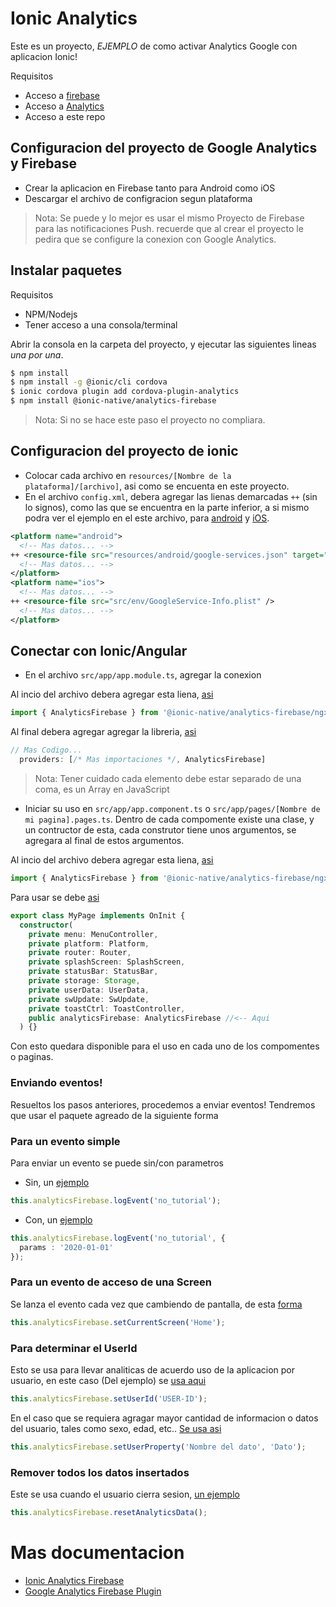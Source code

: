 # Ionic Analytics

Este es un proyecto, *EJEMPLO* de como activar Analytics Google con aplicacion Ionic!

Requisitos
* Acceso a [firebase](https://console.firebase.google.com)
* Acceso a [Analytics](https://analytics.google.com/analytics/web/)
* Acceso a este repo

## Configuracion del proyecto de Google Analytics y Firebase

* Crear la aplicacion en Firebase tanto para Android como iOS
* Descargar el archivo de configracion segun plataforma

> Nota: Se puede y lo mejor es usar el mismo Proyecto de Firebase para las notificaciones Push. recuerde que al crear el proyecto le pedira que se configure la conexion con Google Analytics.

## Instalar paquetes

Requisitos
* NPM/Nodejs
* Tener acceso a una consola/terminal

Abrir la consola en la carpeta del proyecto, y ejecutar las siguientes lineas *una por una*.

```bash
$ npm install
$ npm install -g @ionic/cli cordova
$ ionic cordova plugin add cordova-plugin-analytics 
$ npm install @ionic-native/analytics-firebase
```

> Nota: Si no se hace este paso el proyecto no compliara.

## Configuracion del proyecto de ionic

* Colocar cada archivo en `resources/[Nombre de la plataforma]/[archivo]`, asi como se encuenta en este proyecto.
* En el archivo `config.xml`, debera agregar las lienas demarcadas `++` (sin lo signos), como las que se encuentra en la parte inferior, a si mismo podra ver el ejemplo en el este archivo, para [android](https://github.com/alejonext/ionic-analytics/blob/master/config.xml#L24) y [iOS](https://github.com/alejonext/ionic-analytics/blob/master/config.xml#L47).

```xml
<platform name="android">
  <!-- Mas datos... -->
++ <resource-file src="resources/android/google-services.json" target="app/google-services.json" />
  <!-- Mas datos... -->
</platform>
<platform name="ios">
  <!-- Mas datos... -->
++ <resource-file src="src/env/GoogleService-Info.plist" />
  <!-- Mas datos... -->
</platform>
```

## Conectar con Ionic/Angular

* En el archivo `src/app/app.module.ts`, agregar la conexion

Al incio del archivo debera agregar esta liena, [asi](https://github.com/alejonext/ionic-analytics/blob/master/src/app/app.module.ts#L9)

```ts
import { AnalyticsFirebase } from '@ionic-native/analytics-firebase/ngx';
```

Al final debera agregar agregar la libreria, [asi](https://github.com/alejonext/ionic-analytics/blob/master/src/app/app.module.ts#L30)

```ts
// Mas Codigo...
  providers: [/* Mas importaciones */, AnalyticsFirebase]
```

> Nota: Tener cuidado cada elemento debe estar separado de una coma, es un Array en JavaScript

* Iniciar su uso en `src/app/app.component.ts` o `src/app/pages/[Nombre de mi pagina].pages.ts`. Dentro de cada compomente existe una clase, y un contructor de esta, cada construtor tiene unos argumentos, se agregara al final de estos argumentos.

Al incio del archivo debera agregar esta liena, [asi](https://github.com/alejonext/ionic-analytics/blob/master/src/app/app.component.ts#L4)

```ts
import { AnalyticsFirebase } from '@ionic-native/analytics-firebase/ngx';
```

Para usar se debe [asi](https://github.com/alejonext/ionic-analytics/blob/master/src/app/app.component.ts#L56)

```ts
export class MyPage implements OnInit {
  constructor(
    private menu: MenuController,
    private platform: Platform,
    private router: Router,
    private splashScreen: SplashScreen,
    private statusBar: StatusBar,
    private storage: Storage,
    private userData: UserData,
    private swUpdate: SwUpdate,
    private toastCtrl: ToastController,
    public analyticsFirebase: AnalyticsFirebase //<-- Aqui
  ) {}
```

Con esto quedara disponible para el uso en cada uno de los compomentes o paginas.

### Enviando eventos!

Resueltos los pasos anteriores, procedemos a enviar eventos! Tendremos que usar el paquete agreado de la siguiente forma


### Para un evento simple

Para enviar un evento se puede sin/con parametros

* Sin, un [ejemplo](https://github.com/alejonext/ionic-analytics/blob/master/src/app/pages/support/support.ts#L38)

```ts
this.analyticsFirebase.logEvent('no_tutorial');
```

* Con, un [ejemplo](https://github.com/alejonext/ionic-analytics/blob/master/src/app/pages/about/about.ts#L24)

```ts
this.analyticsFirebase.logEvent('no_tutorial', {
  params : '2020-01-01'
});
```

### Para un evento de acceso de una Screen

Se lanza el evento cada vez que cambiendo de pantalla, de esta [forma](https://github.com/alejonext/ionic-analytics/blob/master/src/app/pages/schedule/schedule.ts#L46)

```ts
this.analyticsFirebase.setCurrentScreen('Home');
```

### Para determinar el UserId

Esto se usa para llevar analiticas de acuerdo uso de la aplicacion por usuario, en este caso (Del ejemplo) se [usa aqui](https://github.com/alejonext/ionic-analytics/blob/master/src/app/providers/user-data.ts#L37)

```ts
this.analyticsFirebase.setUserId('USER-ID');
```

En el caso que se requiera agragar mayor cantidad de informacion o datos del usuario, tales como sexo, edad, etc.. [Se usa asi](https://github.com/alejonext/ionic-analytics/blob/master/src/app/providers/user-data.ts#L53)

```ts
this.analyticsFirebase.setUserProperty('Nombre del dato', 'Dato');
```

### Remover todos los datos insertados

Este se usa cuando el usuario cierra sesion, [un ejemplo](https://github.com/alejonext/ionic-analytics/blob/master/src/app/providers/user-data.ts#L49)

```ts
this.analyticsFirebase.resetAnalyticsData();
```

# Mas documentacion

* [Ionic Analytics Firebase](https://ionicframework.com/docs/native/analytics-firebase)
* [Google Analytics Firebase Plugin](https://github.com/appfeel/analytics-google)
